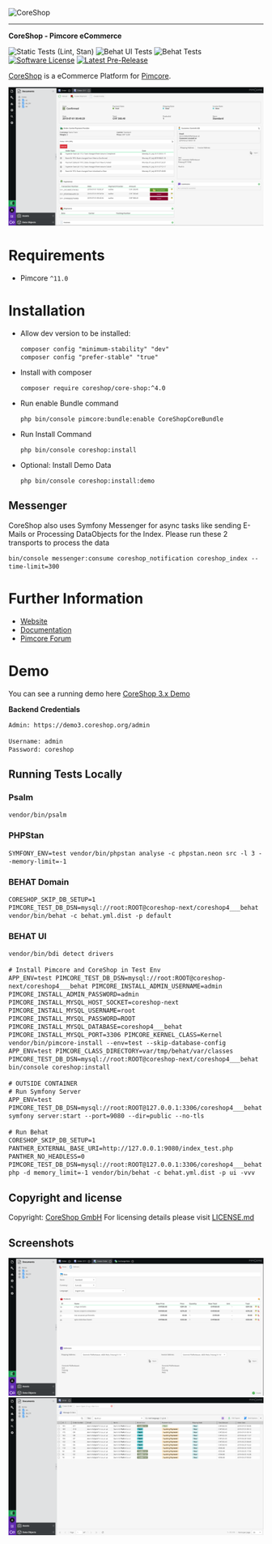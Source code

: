 ![CoreShop](etc/logo.png)

---

**CoreShop - Pimcore eCommerce**

![Static Tests (Lint, Stan)](https://github.com/coreshop/CoreShop/actions/workflows/static.yml/badge.svg)
![Behat UI Tests](https://github.com/coreshop/CoreShop/workflows/Behat%20UI/badge.svg)
![Behat Tests](https://github.com/coreshop/CoreShop/workflows/Behat/badge.svg)
[![Software License](https://img.shields.io/badge/license-GPLv3-brightgreen.svg?style=flat)](LICENSE.md)
[![Latest Pre-Release](https://img.shields.io/packagist/vpre/coreshop/core-shop.svg)](https://www.packagist.org/packages/coreshop/core-shop)

[CoreShop](https://www.coreshop.org) is a eCommerce Platform for [Pimcore](http://www.pimcore.org).

![CoreShop Interface](docs/img/screenshot5.png)

# Requirements 
 - Pimcore `^11.0`

# Installation
 - Allow dev version to be installed:
   ```
   composer config "minimum-stability" "dev"
   composer config "prefer-stable" "true"
   ```
 - Install with composer 
   ```
   composer require coreshop/core-shop:^4.0
   ```
 - Run enable Bundle command
   ```
   php bin/console pimcore:bundle:enable CoreShopCoreBundle
   ```
 - Run Install Command
   ```
   php bin/console coreshop:install
   ```
 - Optional: Install Demo Data 
   ```
   php bin/console coreshop:install:demo
   ```
## Messenger
CoreShop also uses Symfony Messenger for async tasks like sending E-Mails or Processing DataObjects for the Index. Please run these 2 transports to process the data
```
bin/console messenger:consume coreshop_notification coreshop_index --time-limit=300
```

# Further Information
 - [Website](https://www.coreshop.org)
 - [Documentation](https://docs.coreshop.org/latest)
 - [Pimcore Forum](https://talk.pimcore.org)

# Demo
You can see a running demo here [CoreShop 3.x Demo](https://demo3.coreshop.org)

**Backend Credentials**

```
Admin: https://demo3.coreshop.org/admin

Username: admin
Password: coreshop
```

## Running Tests Locally
### Psalm
```
vendor/bin/psalm
```

### PHPStan
```
SYMFONY_ENV=test vendor/bin/phpstan analyse -c phpstan.neon src -l 3 --memory-limit=-1
```

### BEHAT Domain
```
CORESHOP_SKIP_DB_SETUP=1 PIMCORE_TEST_DB_DSN=mysql://root:ROOT@coreshop-next/coreshop4___behat vendor/bin/behat -c behat.yml.dist -p default
```

### BEHAT UI
```
vendor/bin/bdi detect drivers

# Install Pimcore and CoreShop in Test Env
APP_ENV=test PIMCORE_TEST_DB_DSN=mysql://root:ROOT@coreshop-next/coreshop4___behat PIMCORE_INSTALL_ADMIN_USERNAME=admin PIMCORE_INSTALL_ADMIN_PASSWORD=admin PIMCORE_INSTALL_MYSQL_HOST_SOCKET=coreshop-next PIMCORE_INSTALL_MYSQL_USERNAME=root PIMCORE_INSTALL_MYSQL_PASSWORD=ROOT PIMCORE_INSTALL_MYSQL_DATABASE=coreshop4___behat PIMCORE_INSTALL_MYSQL_PORT=3306 PIMCORE_KERNEL_CLASS=Kernel vendor/bin/pimcore-install --env=test --skip-database-config
APP_ENV=test PIMCORE_CLASS_DIRECTORY=var/tmp/behat/var/classes PIMCORE_TEST_DB_DSN=mysql://root:ROOT@coreshop-next/coreshop4___behat bin/console coreshop:install

# OUTSIDE CONTAINER
# Run Symfony Server
APP_ENV=test PIMCORE_TEST_DB_DSN=mysql://root:ROOT@127.0.0.1:3306/coreshop4___behat symfony server:start --port=9080 --dir=public --no-tls

# Run Behat
CORESHOP_SKIP_DB_SETUP=1 PANTHER_EXTERNAL_BASE_URI=http://127.0.0.1:9080/index_test.php PANTHER_NO_HEADLESS=0 PIMCORE_TEST_DB_DSN=mysql://root:ROOT@127.0.0.1:3306/coreshop4___behat php -d memory_limit=-1 vendor/bin/behat -c behat.yml.dist -p ui -vvv 
```

## Copyright and license 
Copyright: [CoreShop GmbH](https://www.coreshop.org)
For licensing details please visit [LICENSE.md](LICENSE.md) 

## Screenshots
![CoreShop Interface](docs/img/screenshot5-2.png)
![CoreShop Interface](docs/img/screenshot5-3.png)
